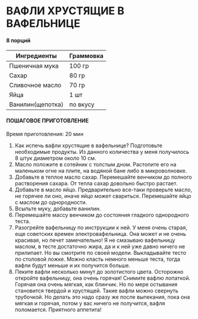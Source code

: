 # ВАФЛИ ХРУСТЯЩИЕ В ВАФЕЛЬНИЦЕ

 #### 8 порций
| Ингредиенты     | Граммовка |
|-----------------|-----------|
| Пшеничная мука  | 100 гр    |
| Сахар           | 80 гр     |
| Сливочное масло | 70 гр     |
| Яйца            | 1 шт      |
| Ванилин(щепотка)| по вкусу  |

#### ПОШАГОВОЕ ПРИГОТОВЛЕНИЕ
 Время приготовления: 20 мин
 
1. Как испечь вафли хрустящие в вафельнице? Подготовьте необходимые продукты. Из данного количества у меня получилось 8 штук диаметром около 10 см.
2. Масло положите в сотейник с толстым дном. Растопите его на маленьком огне на плите, на водяной бане либо в микроволновке.
3. Добавьте в теплое масло сахар. Перемешайте венчиком до полного растворения сахара. От тепла сахар довольно быстро растает.
4. Добавьте в масло яйцо. Предварительно все-таки проверьте масло, не горячее ли оно, иначе яйцо может свариться. Перемешайте яйцо с маслом до однородности.
5. Всыпьте муку, добавьте ванилин.
6. Перемешайте массу венчиком до состояния гладкого однородного теста.
7. Разогрейте вафельницу по инструкции к ней. У меня очень старая, еще советских времен электровафельница. Она может и не очень красивая, но печет замечательно!
   Я не смазываю вафельницу маслом, в тесте достаточно жира, да и к ней уже давно ничего не прилипает. Но вы смотрите по своей модели. Выкладывайте тесто по столовой ложке.
   Можно класть немного меньше теста, тогда вафли будут меньше и их получится больше.
9. Пеките вафли несколько минут до золотистого цвета. Осторожно откройте вафельницу, она очень горячая! Снимите вафлю лопаткой. Горячая она очень мягкая, как блинчик.
    Но по мере остывания становится твердой и хрустящей. Такие вафли можно свернуть трубочкой. Но делать это надо сразу же после выпекания, пока она мягкая и горячая,
   потом у вас ничего не получится, вафля поломается. Приятного аппетита!
